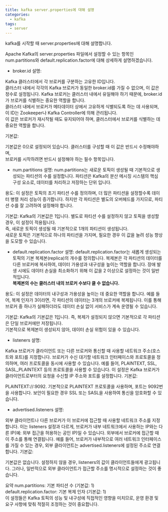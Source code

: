 ```yaml
---
title: kafka server.properties에 대해 설명
categories:
  - kafka
tags: 
  - server
---
```


kafka를 시작할 때  server.properties에 대해 설명합니다.

Apache Kafka의 server.properties 파일에서 설정할 수 있는 항목인 num.partitions와 default.replication.factor에 대해 상세하게 설명하겠습니다.

- broker.id
설명:

Kafka 클러스터에서 각 브로커를 구분하는 고유한 ID입니다.  
클러스터 내에서 각각의 Kafka 브로커가 동일한 broker.id를 가질 수 없으며, 이 값은 정수로 설정됩니다. Kafka 브로커는 클러스터 내에서 유일해야 하기 때문에, broker.id가 브로커를 식별하는 중요한 역할을 합니다.  
클러스터 내에서 브로커가 메타데이터 상에서 고유하게 식별되도록 하는 데 사용되며, 이 ID는 Zookeeper나 Kafka Controller에 의해 관리됩니다.  
이 값은 브로커가 재시작될 때도 유지되어야 하며, 클러스터에서 브로커를 식별하는 데 중요한 역할을 합니다.

기본값:

기본값은 0으로 설정되어 있습니다. 클러스터를 구성할 때 이 값은 반드시 수정해야하며,  
브로커를 시작하려면 반드시 설정해야 하는 필수 항목입니다.

- num.partitions
설명: num.partitions는 새로운 토픽이 생성될 때 기본적으로 생성되는 파티션의 수를 설정합니다. 파티션은 Kafka의 분산 메시징 시스템의 핵심 구성 요소로, 데이터를 처리하고 저장하는 단위 입니다.  

용도: 이 설정은 토픽의 초기 파티션 수를 정의하며, 더 많은 파티션을 설정할수록 데이터 병렬 처리 성능이 증가합니다. 하지만 각 파티션은 별도의 오버헤드를 가지므로, 파티션 수를 잘 고려하여 설정해야 합니다.  

기본값: Kafka의 기본값은 1입니다. 별도로 파티션 수를 설정하지 않고 토픽을 생성할 경우, 이 설정이 적용됩니다.  
즉, 새로운 토픽이 생성될 때 기본적으로 1개의 파티션이 생성됩니다.  
새로운 토픽은 기본적으로 하나의 파티션을 가지며, 필요한 경우 이 값을 늘려 성능 향상을 도모할 수 있습니다.

- default.replication.factor
설명: default.replication.factor는 새롭게 생성되는 토픽의 기본 복제본(replica)의 개수를 정의합니다. 복제본은 각 파티션의 데이터를 다른 브로커에 복사하여, 데이터 가용성과 내구성을 높이는 역할을 합니다. 장애 발생 시에도 데이터 손실을 최소화하기 위해 이 값을 2 이상으로 설정하는 것이 일반적입니다.  
**복제본의 수는 클러스터 내의 브로커 수보다 클 수 없습니다.**

용도: 이 설정은 데이터의 내구성과 가용성을 높이는 데 중요한 역할을 합니다. 예를 들어, 복제 인자가 3이라면, 각 파티션의 데이터는 3개의 브로커에 복제됩니다. 이를 통해 브로커 중 하나가 실패하더라도 데이터 손실 없이 서비스가 계속 운영될 수 있습니다.  

기본값: Kafka의 기본값은 1입니다. 
즉, 복제가 설정되지 않으면 기본적으로 각 파티션은 단일 브로커에만 저장됩니다.  
기본적으로 복제본이 생성되지 않아, 데이터 손실 위험이 있을 수 있습니다.  

- listeners
설명:

Kafka 브로커가 클라이언트 또는 다른 브로커와 통신할 때 사용할 네트워크 주소(호스트와 포트)를 지정합니다. 브로커가 수신 대기할 네트워크 인터페이스와 프로토콜을 정의하며, 여러 프로토콜을 동시에 사용할 수 있습니다. 예를 들어, PLAINTEXT, SSL, SASL_PLAINTEXT 등의 프로토콜을 사용할 수 있습니다.
이 설정은 Kafka 브로커가 클라이언트로부터의 요청을 수신할 IP 주소와 포트를 설정합니다.
기본값:

PLAINTEXT://:9092. 기본적으로 PLAINTEXT 프로토콜을 사용하며, 포트는 9092번을 사용합니다. 보안이 필요한 경우 SSL 또는 SASL을 사용하여 통신을 암호화할 수 있습니다.

- advertised.listeners
설명:

외부 클라이언트나 다른 브로커가 이 브로커에 접근할 때 사용할 네트워크 주소를 지정합니다. 이는 listeners 설정과 다르게, 브로커가 내부 네트워크에서 사용하는 IP와는 다른 IP(예: 외부 접근을 허용하는 공인 IP)일 수 있습니다.
외부에서 브로커에 접근할 때 이 주소를 통해 연결됩니다. 예를 들어, 브로커가 내부적으로 여러 네트워크 인터페이스를 가질 수 있는 경우, 외부 클라이언트는 advertised.listeners에 설정된 주소로 연결합니다.
기본값:

기본값은 없습니다. 설정하지 않을 경우, listeners의 값이 클라이언트들에게 광고됩니다. 그러나, 일반적으로 외부 클라이언트가 접근할 주소를 명시적으로 설정하는 것이 좋습니다.

요약
num.partitions: 기본 파티션 수 (기본값: 1)  
default.replication.factor: 기본 복제 인자 (기본값: 1)  
이 설정들은 Kafka 토픽의 성능 및 내구성에 직접적인 영향을 미치므로, 운영 환경 및 요구 사항에 맞춰 적절히 조정하는 것이 중요합니다.